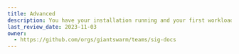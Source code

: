 ```yaml
---
title: Advanced
description: You have your installation running and your first workload clusters are up and running? Then you can find more advanced guides for optimization and specific solutions in this section.
last_review_date: 2023-11-03
owner:
  - https://github.com/orgs/giantswarm/teams/sig-docs
---
```

